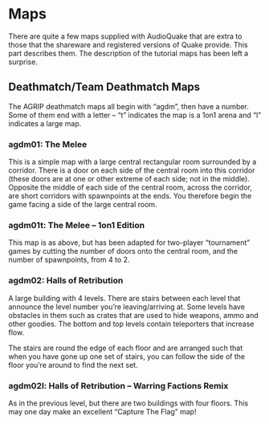 # Maps

There are quite a few maps supplied with AudioQuake that are extra to those that the shareware and registered versions of Quake provide. This part describes them. The description of the tutorial maps has been left a surprise.

## Deathmatch/Team Deathmatch Maps

The AGRIP deathmatch maps all begin with “agdm”, then have a number. Some of them end with a letter – “t” indicates the map is a 1on1 arena and “l” indicates a large map.

### agdm01: The Melee

This is a simple map with a large central rectangular room surrounded by a corridor. There is a door on each side of the central room into this corridor (these doors are at one or other extreme of each side; not in the middle). Opposite the middle of each side of the central room, across the corridor, are short corridors with spawnpoints at the ends. You therefore begin the game facing a side of the large central room.

### agdm01t: The Melee – 1on1 Edition

This map is as above, but has been adapted for two-player “tournament” games by cutting the number of doors onto the central room, and the number of spawnpoints, from 4 to 2.

### agdm02: Halls of Retribution

A large building with 4 levels. There are stairs between each level that announce the level number you’re leaving/arriving at. Some levels have obstacles in them such as crates that are used to hide weapons, ammo and other goodies. The bottom and top levels contain teleporters that increase flow.

The stairs are round the edge of each floor and are arranged such that when you have gone up one set of stairs, you can follow the side of the floor you’re around to find the next set.

### agdm02l: Halls of Retribution – Warring Factions Remix

As in the previous level, but there are two buildings with four floors. This may one day make an excellent “Capture The Flag” map\!
